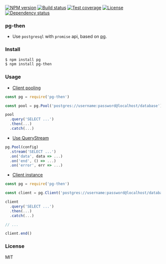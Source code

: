 
[![NPM version][npm-img]][npm-url]
[![Build status][travis-img]][travis-url]
[![Test coverage][coveralls-img]][coveralls-url]
[![License][license-img]][license-url]
[![Dependency status][david-img]][david-url]

### pg-then

* Use `postgresql` with `promise` api, based on [pg](https://github.com/brianc/node-postgres).

### Install

```bash
$ npm install pg
$ npm install pg-then
```

### Usage

* [Client pooling](https://github.com/brianc/node-postgres#client-pooling)

```js
const pg = require('pg-then')

const pool = pg.Pool('postgres://username:password@localhost/database')

pool
  .query('SELECT ...')
  .then(...)
  .catch(...)
```

* [Use QueryStream](https://github.com/brianc/node-pg-query-stream)

```js
pg.Pool(config)
  .stream('SELECT ...')
  .on('data', data => ...)
  .on('end', () => ...)
  .on('error', err => ...)
```

* [Client instance](https://github.com/brianc/node-postgres#client-instance)

```js
const pg = require('pg-then')

const client = pg.Client('postgres://username:password@localhost/database')

client
  .query('SELECT ...')
  .then(...)
  .catch(...)

// ...

client.end()
```

### License
MIT

[npm-img]: https://img.shields.io/npm/v/pg-then.svg?style=flat-square
[npm-url]: https://npmjs.org/package/pg-then
[travis-img]: https://img.shields.io/travis/coderhaoxin/pg-then.svg?style=flat-square
[travis-url]: https://travis-ci.org/coderhaoxin/pg-then
[coveralls-img]: https://img.shields.io/coveralls/coderhaoxin/pg-then.svg?style=flat-square
[coveralls-url]: https://coveralls.io/r/coderhaoxin/pg-then?branch=master
[license-img]: https://img.shields.io/badge/license-MIT-green.svg?style=flat-square
[license-url]: http://opensource.org/licenses/MIT
[david-img]: https://img.shields.io/david/coderhaoxin/pg-then.svg?style=flat-square
[david-url]: https://david-dm.org/coderhaoxin/pg-then
